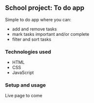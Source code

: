 ## School project: To do app

Simple to do app where you can:

-   add and remove tasks
-   mark tasks important and/or complete
-   filter and sort tasks

### Technologies used

-   HTML
-   CSS
-   JavaScript

### Setup and usage

Live page to come

